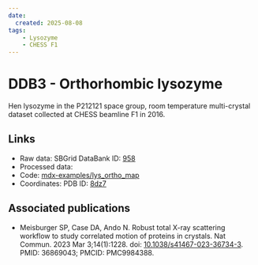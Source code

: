 ```yaml
---
date: 
  created: 2025-08-08
tags:
    - Lysozyme
    - CHESS F1
---
```


# DDB3 - Orthorhombic lysozyme

Hen lysozyme in the P212121 space group, room temperature multi-crystal dataset collected at CHESS beamline F1 in 2016.

## Links

- Raw data: SBGrid DataBank ID: [958](https://data.sbgrid.org/dataset/958/)
- Processed data: 
- Code: [mdx-examples/lys_ortho_map](https://github.com/ando-lab/mdx-examples/tree/main/lys_ortho_map)
- Coordinates: PDB ID: [8dz7](https://www.rcsb.org/structure/8dz7)

## Associated publications

- Meisburger SP, Case DA, Ando N. Robust total X-ray scattering workflow to study correlated motion of proteins in crystals. Nat Commun. 2023 Mar 3;14(1):1228. doi: [10.1038/s41467-023-36734-3](https://doi.org/10.1038/s41467-023-36734-3). PMID: 36869043; PMCID: PMC9984388.
